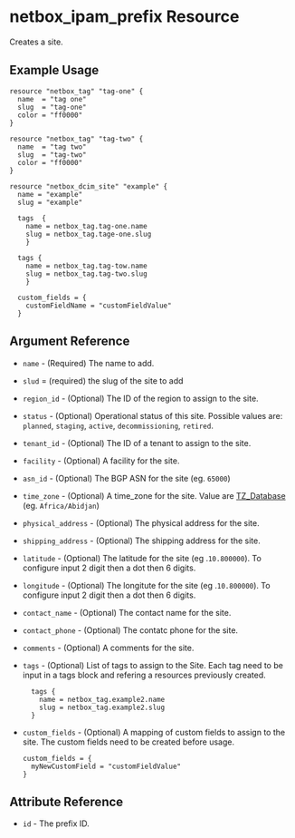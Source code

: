 # netbox_ipam_prefix Resource

Creates a site.

## Example Usage

```hcl
resource "netbox_tag" "tag-one" {
  name  = "tag one"
  slug  = "tag-one"
  color = "ff0000"
}

resource "netbox_tag" "tag-two" {
  name  = "tag two"
  slug  = "tag-two"
  color = "ff0000"
}

resource "netbox_dcim_site" "example" {
  name = "example"
  slug = "example"
  
  tags  {
    name = netbox_tag.tag-one.name
    slug = netbox_tag.tage-one.slug
    }

  tags {
    name = netbox_tag.tag-tow.name
    slug = netbox_tag.tag-two.slug
    }

  custom_fields = {
    customFieldName = "customFieldValue"
  }
```

## Argument Reference

* `name` - (Required) The name to add.
  
* `slud` = (required) the slug of the site to add
  
* `region_id` - (Optional) The ID of the region to assign to the site.
  
* `status` - (Optional) Operational status of this site. Possible values are: `planned`, `staging`, `active`, `decommissioning`, `retired`.
  
* `tenant_id` - (Optional) The ID of a tenant to assign to the site.
  
* `facility` - (Optional) A facility for the site.

* `asn_id` - (Optional) The BGP ASN for the site (eg. `65000`)

* `time_zone` - (Optional) A time_zone for the site. Value are [TZ_Database](https://en.wikipedia.org/wiki/List_of_tz_database_time_zones) (eg. `Africa/Abidjan`)
  
* `physical_address` - (Optional) The physical address for the site.

* `shipping_address` - (Optional) The shipping address for the site.

* `latitude` - (Optional) The latitude for the site (eg .`10.800000`). To configure input 2 digit then a dot then 6 digits.

* `longitude` - (Optional) The longitute for the site (eg .`10.800000`). To configure input 2 digit then a dot then 6 digits.

* `contact_name` - (Optional) The contact name for the site.

* `contact_phone` - (Optional) The contatc phone for the site.

* `comments` - (Optional) A comments for the site.
  
* `tags` - (Optional) List of tags to assign to the Site. Each tag need to be input in a tags block and refering a resources previously created.
  ```
    tags {
      name = netbox_tag.example2.name
      slug = netbox_tag.example2.slug
    }
  ```

* `custom_fields` - (Optional) A mapping of custom fields to assign to the site. The custom fields need to be created before usage.
  ```
  custom_fields = {
    myNewCustomField = "customFieldValue"
  }
  ```

## Attribute Reference

* `id` - The prefix ID.
